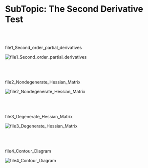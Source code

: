 <h1><div align=”center”><b>SubTopic: The Second Derivative Test</b></h1></div>
<br/></br>

<tab>file1_Second_order_partial_derivatives

![file1_Second_order_partial_derivatives](https://github.com/vnb09/FSF-mathematics-python-code-archive/blob/fsf_tasks/FSF-2020/calculus-of-several-variables/approximations-and-optimizations/The-Second-Derivative-Test/file1_Second_order_partial_derivatives.gif?raw=true)
<br/></br>
<br/></br>

<tab>file2_Nondegenerate_Hessian_Matrix
 
![file2_Nondegenerate_Hessian_Matrix](https://github.com/vnb09/FSF-mathematics-python-code-archive/blob/fsf_tasks/FSF-2020/calculus-of-several-variables/approximations-and-optimizations/The-Second-Derivative-Test/file2_Nondegenerate_Hessian_Matrix.gif?raw=true)
<br/></br>
<br/></br>

<tab>file3_Degenerate_Hessian_Matrix
 
![file3_Degenerate_Hessian_Matrix](https://github.com/vnb09/FSF-mathematics-python-code-archive/blob/fsf_tasks/FSF-2020/calculus-of-several-variables/approximations-and-optimizations/The-Second-Derivative-Test/file3_Degenerate_Hessian_Matrix.gif?raw=true)
<br/></br>
<br/></br>

<tab>file4_Contour_Diagram
 
![file4_Contour_Diagram](https://github.com/vnb09/FSF-mathematics-python-code-archive/blob/fsf_tasks/FSF-2020/calculus-of-several-variables/approximations-and-optimizations/The-Second-Derivative-Test/file4_Contour_Diagram.gif?raw=true)
<br/></br>
<br/></br>

